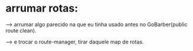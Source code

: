 # arrumar rotas:

--> arrumar algo parecido na que eu tinha usado antes no GoBarber(public route clean).

--> e trocar o route-manager, tirar daquele map de rotas.
